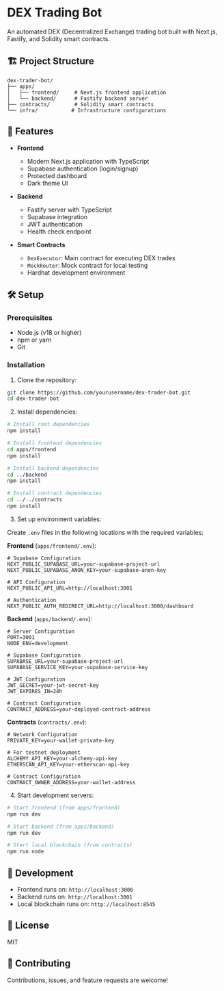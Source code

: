 # DEX Trading Bot

An automated DEX (Decentralized Exchange) trading bot built with Next.js, Fastify, and Solidity smart contracts.

## 🏗️ Project Structure

```
dex-trader-bot/
├── apps/
│   ├── frontend/     # Next.js frontend application
│   └── backend/      # Fastify backend server
├── contracts/        # Solidity smart contracts
└── infra/           # Infrastructure configurations
```

## 🚀 Features

- **Frontend**
  - Modern Next.js application with TypeScript
  - Supabase authentication (login/signup)
  - Protected dashboard
  - Dark theme UI

- **Backend**
  - Fastify server with TypeScript
  - Supabase integration
  - JWT authentication
  - Health check endpoint

- **Smart Contracts**
  - `DexExecutor`: Main contract for executing DEX trades
  - `MockRouter`: Mock contract for local testing
  - Hardhat development environment

## 🛠️ Setup

### Prerequisites
- Node.js (v18 or higher)
- npm or yarn
- Git

### Installation

1. Clone the repository:
```bash
git clone https://github.com/yourusername/dex-trader-bot.git
cd dex-trader-bot
```

2. Install dependencies:
```bash
# Install root dependencies
npm install

# Install frontend dependencies
cd apps/frontend
npm install

# Install backend dependencies
cd ../backend
npm install

# Install contract dependencies
cd ../../contracts
npm install
```

3. Set up environment variables:

Create `.env` files in the following locations with the required variables:

**Frontend** (`apps/frontend/.env`):
```env
# Supabase Configuration
NEXT_PUBLIC_SUPABASE_URL=your-supabase-project-url
NEXT_PUBLIC_SUPABASE_ANON_KEY=your-supabase-anon-key

# API Configuration
NEXT_PUBLIC_API_URL=http://localhost:3001

# Authentication
NEXT_PUBLIC_AUTH_REDIRECT_URL=http://localhost:3000/dashboard
```

**Backend** (`apps/backend/.env`):
```env
# Server Configuration
PORT=3001
NODE_ENV=development

# Supabase Configuration
SUPABASE_URL=your-supabase-project-url
SUPABASE_SERVICE_KEY=your-supabase-service-key

# JWT Configuration
JWT_SECRET=your-jwt-secret-key
JWT_EXPIRES_IN=24h

# Contract Configuration
CONTRACT_ADDRESS=your-deployed-contract-address
```

**Contracts** (`contracts/.env`):
```env
# Network Configuration
PRIVATE_KEY=your-wallet-private-key

# For testnet deployment
ALCHEMY_API_KEY=your-alchemy-api-key
ETHERSCAN_API_KEY=your-etherscan-api-key

# Contract Configuration
CONTRACT_OWNER_ADDRESS=your-wallet-address
```

4. Start development servers:
```bash
# Start frontend (from apps/frontend)
npm run dev

# Start backend (from apps/backend)
npm run dev

# Start local blockchain (from contracts)
npm run node
```

## 🔧 Development

- Frontend runs on: `http://localhost:3000`
- Backend runs on: `http://localhost:3001`
- Local blockchain runs on: `http://localhost:8545`

## 📝 License

MIT

## 🤝 Contributing

Contributions, issues, and feature requests are welcome! 